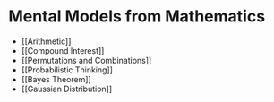 # Mental Models from Mathematics
- [[Arithmetic]]
- [[Compound Interest]]
- [[Permutations and Combinations]]
- [[Probabilistic Thinking]]
- [[Bayes Theorem]]
- [[Gaussian Distribution]]